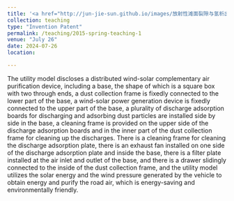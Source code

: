 ```yaml
---
title: '<a href="http://jun-jie-sun.github.io/images/放射性滩面裂隙与氢析出实验测量装置及测量方法.png" style="color: teal;">2. Granted: A Device and Method for Experimental Measurement of Radon Exhalation from Fissures in Radioactive Beach Surfaces </a>'
collection: teaching
type: "Invention Patent"
permalink: /teaching/2015-spring-teaching-1
venue: "July 26"
date: 2024-07-26
location: 

---
```

The utility model discloses a distributed wind-solar complementary air purification device, including a base, the shape of which is a square box with two through ends, a dust collection frame is fixedly connected to the lower part of the base, a wind-solar power generation device is fixedly connected to the upper part of the base, a plurality of discharge adsorption boards for discharging and adsorbing dust particles are installed side by side in the base, a cleaning frame is provided on the upper side of the discharge adsorption boards and in the inner part of the dust collection frame for cleaning up the discharges. There is a cleaning frame for cleaning the discharge adsorption plate, there is an exhaust fan installed on one side of the discharge adsorption plate and inside the base, there is a filter plate installed at the air inlet and outlet of the base, and there is a drawer slidingly connected to the inside of the dust collection frame, and the utility model utilizes the solar energy and the wind pressure generated by the vehicle to obtain energy and purify the road air, which is energy-saving and environmentally friendly.
